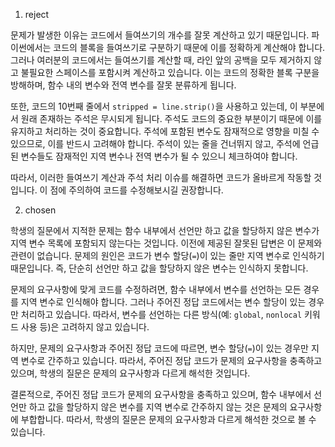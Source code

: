 1. reject

문제가 발생한 이유는 코드에서 들여쓰기의 개수를 잘못 계산하고 있기 때문입니다. 파이썬에서는 코드의 블록을 들여쓰기로 구분하기 때문에 이를 정확하게 계산해야 합니다. 그러나 여러분의 코드에서는 들여쓰기를 계산할 때, 라인 앞의 공백을 모두 제거하지 않고 불필요한 스페이스를 포함시켜 계산하고 있습니다. 이는 코드의 정확한 블록 구분을 방해하며, 함수 내의 변수와 전역 변수를 잘못 분류하게 됩니다.

또한, 코드의 10번째 줄에서 `stripped = line.strip()`을 사용하고 있는데, 이 부분에서 원래 존재하는 주석은 무시되게 됩니다. 주석도 코드의 중요한 부분이기 때문에 이를 유지하고 처리하는 것이 중요합니다. 주석에 포함된 변수도 잠재적으로 영향을 미칠 수 있으므로, 이를 반드시 고려해야 합니다. 주석이 있는 줄을 건너뛰지 않고, 주석에 언급된 변수들도 잠재적인 지역 변수나 전역 변수가 될 수 있으니 체크하여야 합니다.

따라서, 이러한 들여쓰기 계산과 주석 처리 이슈를 해결하면 코드가 올바르게 작동할 것입니다. 이 점에 주의하여 코드를 수정해보시길 권장합니다.

2. chosen

학생의 질문에서 지적한 문제는 함수 내부에서 선언만 하고 값을 할당하지 않은 변수가 지역 변수 목록에 포함되지 않는다는 것입니다. 이전에 제공된 잘못된 답변은 이 문제와 관련이 없습니다. 문제의 원인은 코드가 변수 할당(`=`)이 있는 줄만 지역 변수로 인식하기 때문입니다. 즉, 단순히 선언만 하고 값을 할당하지 않은 변수는 인식하지 못합니다.

문제의 요구사항에 맞게 코드를 수정하려면, 함수 내부에서 변수를 선언하는 모든 경우를 지역 변수로 인식해야 합니다. 그러나 주어진 정답 코드에서는 변수 할당이 있는 경우만 처리하고 있습니다. 따라서, 변수를 선언하는 다른 방식(예: `global`, `nonlocal` 키워드 사용 등)은 고려하지 않고 있습니다.

하지만, 문제의 요구사항과 주어진 정답 코드에 따르면, 변수 할당(`=`)이 있는 경우만 지역 변수로 간주하고 있습니다. 따라서, 주어진 정답 코드가 문제의 요구사항을 충족하고 있으며, 학생의 질문은 문제의 요구사항과 다르게 해석한 것입니다.

결론적으로, 주어진 정답 코드가 문제의 요구사항을 충족하고 있으며, 함수 내부에서 선언만 하고 값을 할당하지 않은 변수를 지역 변수로 간주하지 않는 것은 문제의 요구사항에 부합합니다. 따라서, 학생의 질문은 문제의 요구사항과 다르게 해석한 것으로 볼 수 있습니다.
